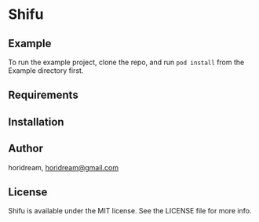 # Shifu

## Example

To run the example project, clone the repo, and run `pod install` from the Example directory first.

## Requirements

## Installation

## Author

horidream, horidream@gmail.com

## License

Shifu is available under the MIT license. See the LICENSE file for more info.
